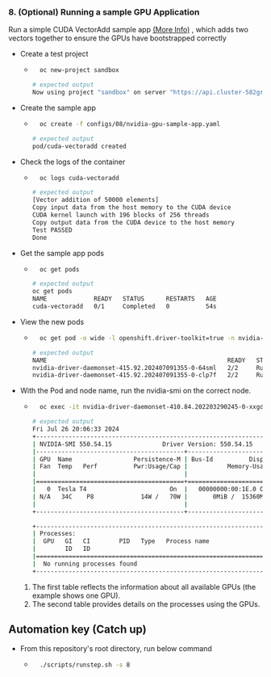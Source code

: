 ### 8. (Optional) Running a sample GPU Application

Run a simple CUDA VectorAdd sample app [(More Info)](https://docs.nvidia.com/datacenter/cloud-native/openshift/latest/install-gpu-ocp.html#running-a-sample-gpu-application)
, which adds two vectors together to ensure the GPUs have bootstrapped correctly

- Create a test project

  - ```sh
      oc new-project sandbox
    ```

    ```sh
    # expected output
    Now using project "sandbox" on server "https://api.cluster-582gr.582gr.sandbox2642.opentlc.com:6443".
    ```

- Create the sample app

  - ```sh
      oc create -f configs/08/nvidia-gpu-sample-app.yaml
    ```

    ```sh
    # expected output
    pod/cuda-vectoradd created
    ```

- Check the logs of the container

  - ```sh
      oc logs cuda-vectoradd
    ```

    ```sh
    # expected output
    [Vector addition of 50000 elements]
    Copy input data from the host memory to the CUDA device
    CUDA kernel launch with 196 blocks of 256 threads
    Copy output data from the CUDA device to the host memory
    Test PASSED
    Done
    ```

- Get the sample app pods

  - ```sh
      oc get pods
    ```

    ```sh
    # expected output
    oc get pods
    NAME             READY   STATUS      RESTARTS   AGE
    cuda-vectoradd   0/1     Completed   0          54s
    ```

- View the new pods

  - ```sh
      oc get pod -o wide -l openshift.driver-toolkit=true -n nvidia-gpu-operator
    ```

    ```sh
    # expected output
    NAME                                                  READY   STATUS    RESTARTS   AGE   IP            NODE                                       NOMINATED NODE   READINESS GATES
    nvidia-driver-daemonset-415.92.202407091355-0-64sml   2/2     Running   2          21h   10.xxx.0.x    ip-10-0-22-25.us-xxxx-x.compute.internal   <none>           <none>
    nvidia-driver-daemonset-415.92.202407091355-0-clp7f   2/2     Running   2          21h   10.xxx.0.xx   ip-10-0-22-15.us-xxxx-x.compute.internal   <none>           <none>
    ```

- With the Pod and node name, run the nvidia-smi on the correct node.

  - ```sh
      oc exec -it nvidia-driver-daemonset-410.84.202203290245-0-xxgdv -- nvidia-smi
    ```

    ```sh
    # expected output
    Fri Jul 26 20:06:33 2024
    +-----------------------------------------------------------------------------------------+
    | NVIDIA-SMI 550.54.15              Driver Version: 550.54.15      CUDA Version: 12.4     |
    |-----------------------------------------+------------------------+----------------------+
    | GPU  Name                 Persistence-M | Bus-Id          Disp.A | Volatile Uncorr. ECC |
    | Fan  Temp   Perf          Pwr:Usage/Cap |           Memory-Usage | GPU-Util  Compute M. |
    |                                         |                        |               MIG M. |
    |=========================================+========================+======================|
    |   0  Tesla T4                       On  |   00000000:00:1E.0 Off |                    0 |
    | N/A   34C    P8             14W /   70W |       0MiB /  15360MiB |      0%      Default |
    |                                         |                        |                  N/A |
    +-----------------------------------------+------------------------+----------------------+

    +-----------------------------------------------------------------------------------------+
    | Processes:                                                                              |
    |  GPU   GI   CI        PID   Type   Process name                              GPU Memory |
    |        ID   ID                                                               Usage      |
    |=========================================================================================|
    |  No running processes found                                                             |
    +-----------------------------------------------------------------------------------------+
    ```

  1. The first table reflects the information about all available GPUs (the example shows one GPU).
  1. The second table provides details on the processes using the GPUs.

## Automation key (Catch up)

- From this repository's root directory, run below command
  - ```sh
      ./scripts/runstep.sh -s 8
    ```

